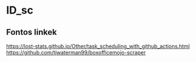 # ID_sc

## Fontos linkek
https://lost-stats.github.io/Other/task_scheduling_with_github_actions.html
https://github.com/tjwaterman99/boxofficemojo-scraper
